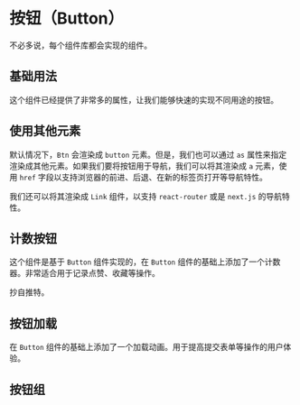 # 按钮（Button）

不必多说，每个组件库都会实现的组件。

## 基础用法

这个组件已经提供了非常多的属性，让我们能够快速的实现不同用途的按钮。

<Demo name="ButtonAll" />

## 使用其他元素

默认情况下，`Btn` 会渲染成 `button` 元素。但是，我们也可以通过 `as` 属性来指定渲染成其他元素。如果我们要将按钮用于导航，我们可以将其渲染成 `a` 元素，使用 `href` 字段以支持浏览器的前进、后退、在新的标签页打开等导航特性。

我们还可以将其渲染成 `Link` 组件，以支持 `react-router` 或是 `next.js` 的导航特性。

<Demo name="ButtonAs" />

## 计数按钮

这个组件是基于 `Button` 组件实现的，在 `Button` 组件的基础上添加了一个计数器。非常适合用于记录点赞、收藏等操作。

抄自推特。

<Demo name="ButtonCounter" />

## 按钮加载

在 `Button` 组件的基础上添加了一个加载动画。用于提高提交表单等操作的用户体验。

<Demo name="ButtonLoading" />

## 按钮组

<Demo name="ButtonGroup" />
